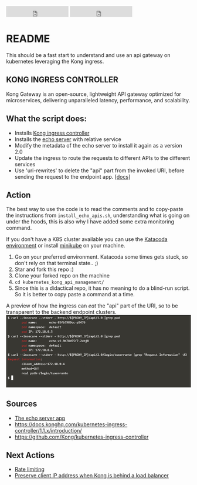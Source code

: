 <iframe src="https://ghbtns.com/github-btn.html?user=tuxerrante&repo=kubernetes_kong_api_management&type=star&count=true&size=large" frameborder="0" scrolling="0" width="170" height="30" title="GitHub"></iframe> 
<iframe src="https://ghbtns.com/github-btn.html?user=tuxerrante&repo=kubernetes_kong_api_management&type=fork&count=true&size=large" frameborder="0" scrolling="0" width="170" height="30" title="GitHub"></iframe>




# README
This should be a fast start to understand and use an api gateway on kubernetes leveraging the Kong ingress.

## KONG INGRESS CONTROLLER
Kong Gateway is an open-source, lightweight API gateway optimized for microservices, delivering unparalleled latency, performance, and scalability.

## What the script does:

- Installs [Kong ingress controller](https://docs.konghq.com/kubernetes-ingress-controller/1.1.x/guides/overview/) 
- Installs the [echo server](https://gcr.io/kubernetes-e2e-test-images/echoserver:2.2) with relative service
- Modify the metadata of the echo server to install it again as a version 2.0
- Update the ingress to route the requests to different APIs to the different services
- Use 'uri-rewrites' to delete the "api" part from the invoked URI, before sending the request to the endpoint app. [[docs]](https://docs.konghq.com/kubernetes-ingress-controller/1.1.x/guides/using-rewrites/)

## Action
The best way to use the code is to read the comments and to copy-paste the instructions from `install_echo_apis.sh`, understanding what is going on under the hoods, this is also why I have added some extra monitoring command.

If you don't have a K8S cluster available you can use the [Katacoda environment](https://www.katacoda.com/courses/kubernetes/kubectl-run-containers) or install [minikube](https://minikube.sigs.k8s.io/docs/start/) on your machine.

1. Go on your preferred environment. Katacoda some times gets stuck, so don't rely on that terminal state.. ;)
2. Star and fork this repo :)
3. Clone your forked repo on the machine
3. `cd kubernetes_kong_api_management/`
3. Since this is a didactical repo, it has no meaning to do a blind-run script.
    So it is better to copy paste a command at a time.
  
A preview of how the ingress can *eat* the "api" part of the URI, so to be transparent to the backend endpoint clusters.
![kong uri rewrite](img/kong_uri_rewrite.png)

## Sources
- [The echo server app](gcr.io/kubernetes-e2e-test-images/echoserver:2.2)
- https://docs.konghq.com/kubernetes-ingress-controller/1.1.x/introduction/
- https://github.com/Kong/kubernetes-ingress-controller

## Next Actions
- [Rate limiting](https://docs.konghq.com/kubernetes-ingress-controller/1.1.x/guides/redis-rate-limiting/)
- [Preserve client IP address when Kong is behind a load balancer](https://docs.konghq.com/kubernetes-ingress-controller/1.1.x/guides/preserve-client-ip/)

